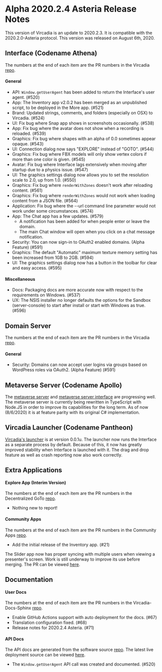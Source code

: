 # Alpha 2020.2.4 Asteria Release Notes

This version of Vircadia is an update to 2020.2.3. It is compatible with the 2020.2.0-Asteria protocol. This version was released on August 6th, 2020.

## Interface (Codename Athena)

The numbers at the end of each item are the PR numbers in the Vircadia [repo](https://github.com/vircadia/vircadia).

#### General

* API: `Window.getUserAgent` has been added to return the Interface's user agent. (#520)
* App: The Inventory app v2.0.2 has been merged as an unpublished script, to be deployed in the More app. (#521)
* Brand: Updated strings, comments, and folders (especially on OSX) to Vircadia. (#524)
* UI: Fix bug where Snap app shows in screenshots occasionally. (#538)
* App: Fix bug where the avatar does not show when a recording is reloaded. (#539)
* Graphics: Fix bug where shapes with an alpha of 0.0 sometimes appear opaque. (#543)
* UI: Connection dialog now says "EXPLORE" instead of "GOTO". (#544)
* Graphics: Fix bug where FBX models will only show vertex colors if more than one color is given. (#545)
* Avatar: Fix bug where Interface lags extensively when moving after startup due to a physics issue. (#547)
* UI: The graphics settings dialog now allows you to set the resolution scale to 2.0, up from 1.0. (#550)
* Graphics: Fix bug where `renderWithZones` doesn't work after reloading content. (#561)
* Graphics: Fix bug where `renderWithZones` would not work when loading content from a JSON file. (#564)
* Application: Fix bug where the --url command line parameter would not work under some circumstances. (#574)
* App: The Chat app has a few updates. (#579)
    * A notification has been added for when people enter or leave the domain.
    * The main Chat window will open when you click on a chat message notification.
* Security: You can now sign-in to OAuth2 enabled domains. (Alpha Feature) (#591)
* Graphics: The default "Automatic" maximum texture memory setting has been increased from 1GB to 2GB. (#594)
* UI: The graphics settings dialog now has a button in the toolbar for clear and easy access. (#595)

#### Miscellaneous

* Docs: Packaging docs are more accurate now with respect to the requirements on Windows. (#537)
* UX: The NSIS installer no longer defaults the options for the Sandbox (server-console) to start after install or start with Windows as true. (#596)

## Domain Server

The numbers at the end of each item are the PR numbers in the Vircadia [repo](https://github.com/vircadia/vircadia).

#### General

* Security: Domains can now accept user logins via groups based on WordPress roles via OAuth2. (Alpha Feature) (#591)

## Metaverse Server (Codename Apollo)

The [metaverse server](https://github.com/vircadia/project-apollo) and [metaverse server interface](https://github.com/vircadia/project-apollo-dashboard) are progressing well. The metaverse server is currently being rewritten in TypeScript with Node.JS in order to improve its capabilities for the long term. As of now (8/6/2020) it is at feature parity with its original C# implementation.

## Vircadia Launcher (Codename Pantheon)

[Vircadia's launcher](https://github.com/vircadia/pantheon-launcher) is at version 0.0.1u. The launcher now runs the Interface as a separate process by default. Because of this, it now has greatly improved stability when Interface is launched with it. The drag and drop feature as well as crash reporting now also work correctly.

## Extra Applications

#### Explore App (Interim Version)

The numbers at the end of each item are the PR numbers in the Decentralized GoTo [repo](https://github.com/vircadia/Decentralized_GoTo_Experimental).

* Nothing new to report!

#### Community Apps

The numbers at the end of each item are the PR numbers in the Community Apps [repo](https://github.com/vircadia/community-apps). 

* Add the initial release of the Inventory app. (#21)

The Slider app now has proper syncing with multiple users when viewing a presenter's screen. Work is still underway to improve its use before merging. The PR can be viewed [here](https://github.com/vircadia/vircadia/pull/541).

## Documentation

#### User Docs

The numbers at the end of each item are the PR numbers in the Vircadia-Docs-Sphinx [repo](https://github.com/vircadia/vircadia-docs-sphinx). 

* Enable GitHub Actions support with auto deployment for the docs. (#67)
* Translation configuration fixed. (#68)
* Release notes for 2020.2.4 Asteria. (#71)

#### API Docs

The API docs are generated from the software source [repo](https://github.com/vircadia/vircadia).
The latest live deployment source can be viewed [here](https://github.com/vircadia/vircadia-api-docs).

* The `Window.getUserAgent` API call was created and documented. (#520)
